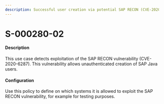 ```yaml
---
description: Successful user creation via potential SAP RECON (CVE-2020-6287) exploitation
---
```


# S-000280-02

#### Description

This use case detects exploitation of the SAP RECON vulnerability (CVE-2020-6287). This vulnerability allows unauthenticated creation of SAP Java users.

#### Configuration

Use this policy to define on which systems it is allowed to exploit the SAP RECON vulnerability, for example for testing purposes.
